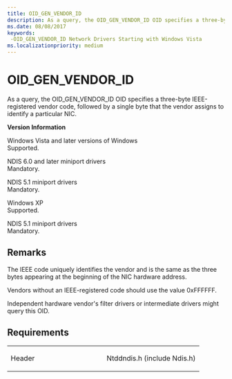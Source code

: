 ```yaml
---
title: OID_GEN_VENDOR_ID
description: As a query, the OID_GEN_VENDOR_ID OID specifies a three-byte IEEE-registered vendor code, followed by a single byte that the vendor assigns to identify a particular NIC.
ms.date: 08/08/2017
keywords: 
 -OID_GEN_VENDOR_ID Network Drivers Starting with Windows Vista
ms.localizationpriority: medium
---
```


# OID\_GEN\_VENDOR\_ID


As a query, the OID\_GEN\_VENDOR\_ID OID specifies a three-byte IEEE-registered vendor code, followed by a single byte that the vendor assigns to identify a particular NIC.

**Version Information**

<a href="" id="windows-vista-and-later-versions-of-windows"></a>Windows Vista and later versions of Windows  
Supported.

<a href="" id="ndis-6-0-and-later-miniport-drivers"></a>NDIS 6.0 and later miniport drivers  
Mandatory.

<a href="" id="ndis-5-1-miniport-drivers"></a>NDIS 5.1 miniport drivers  
Mandatory.

<a href="" id="windows-xp"></a>Windows XP  
Supported.

<a href="" id="ndis-5-1-miniport-drivers"></a>NDIS 5.1 miniport drivers  
Mandatory.

Remarks
-------

The IEEE code uniquely identifies the vendor and is the same as the three bytes appearing at the beginning of the NIC hardware address.

Vendors without an IEEE-registered code should use the value 0xFFFFFF.

Independent hardware vendor's filter drivers or intermediate drivers might query this OID.

Requirements
------------

<table>
<colgroup>
<col width="50%" />
<col width="50%" />
</colgroup>
<tbody>
<tr class="odd">
<td><p>Header</p></td>
<td>Ntddndis.h (include Ndis.h)</td>
</tr>
</tbody>
</table>

 

 





